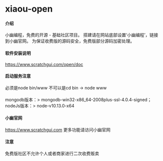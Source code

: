 # xiaou-open

#### 介绍
小幽编程，免费的开源 - 基础社区项目。
搭建请在网站底部设置‘小幽编程’，链接到小幽官网。
为保证收费版的源码安全，免费版部分源码加密处理。

#### 软件安装说明
https://www.scratchgui.com/open/doc
#### 启动服务注意
必须是node bin/www  不可以是cd bin -> node www
####
mongodb版本：> mongodb-win32-x86_64-2008plus-ssl-4.0.4-signed；
nodeJs版本：> node-v10.13.0-x64

#### 小幽官网
https://www.scratchgui.com
更多功能请访问小幽官网

#### 注意
免费版社区不允许个人或者商家进行二次收费贩卖